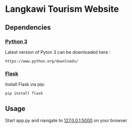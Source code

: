 [python3]: https://www.python.org/downloads/
[flask]: http://flask.pocoo.org/
[localhost]: http://127.0.0.1:5000/
# Langkawi Tourism Website
## Dependencies
### [Python 3][python3]
Latest version of Pyton 3 can be downloaded here :
```
https://www.python.org/downloads/
```
### [Flask][flask]
Install Flask via pip:
```
pip install flask
```
## Usage
Start app.<a></a>py and navigate to [127.0.0.1:5000][localhost] on your browser